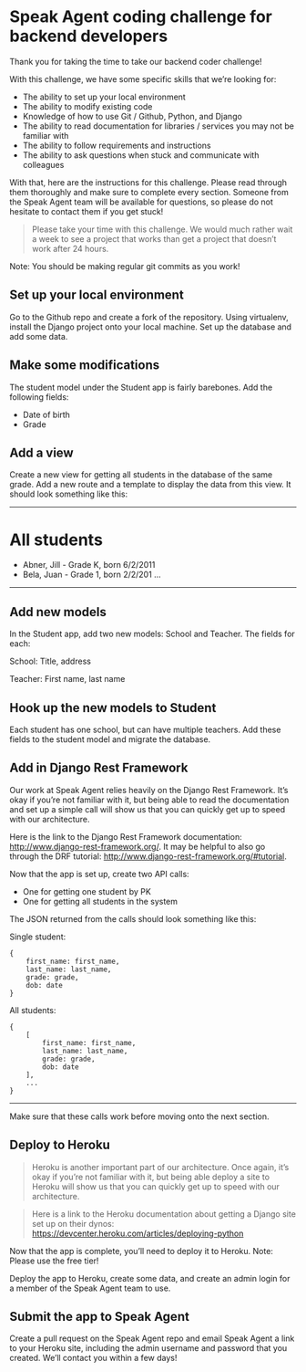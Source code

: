 Speak Agent coding challenge for backend developers
===================================================

Thank you for taking the time to take our backend coder challenge! 

With this challenge, we have some specific skills that we’re looking for:

- The ability to set up your local environment
- The ability to modify existing code
- Knowledge of how to use Git / Github, Python, and Django
- The ability to read documentation for libraries / services you may not be familiar with
- The ability to follow requirements and instructions
- The ability to ask questions when stuck and communicate with colleagues

With that, here are the instructions for this challenge. Please read through them thoroughly and make sure to complete every section. Someone from the Speak Agent team will be available for questions, so please do not hesitate to contact them if you get stuck!

> Please take your time with this challenge. We would much rather wait a week to see a project that works than get a project that doesn’t work after 24 hours.

Note: You should be making regular git commits as you work!

Set up your local environment
-----------------------------

Go to the Github repo and create a fork of the repository. Using virtualenv, install the Django project onto your local machine. Set up the database and add some data.

Make some modifications
-----------------------

The student model under the Student app is fairly barebones. Add the following fields:

- Date of birth
- Grade

Add a view
----------

Create a new view for getting all students in the database of the same grade. Add a new route and a template to display the data from this view. It should look something like this:

***

All students
============

- Abner, Jill - Grade K, born 6/2/2011
- Bela, Juan - Grade 1, born 2/2/201
...

***

Add new models
--------------

In the Student app, add two new models: School and Teacher. The fields for each:

School:
  Title, address

Teacher:
  First name, last name

Hook up the new models to Student
---------------------------------

Each student has one school, but can have multiple teachers. Add these fields to the student model and migrate the database.

Add in Django Rest Framework
----------------------------

Our work at Speak Agent relies heavily on the Django Rest Framework. It’s okay if you’re not familiar with it, but being able to read the documentation and set up a simple call will show us that you can quickly get up to speed with our architecture.

Here is the link to the Django Rest Framework documentation: http://www.django-rest-framework.org/. It may be helpful to also go through the DRF tutorial: http://www.django-rest-framework.org/#tutorial.

Now that the app is set up, create two API calls: 
- One for getting one student by PK
- One for getting all students in the system

The JSON returned from the calls should look something like this:

Single student:

    {
        first_name: first_name,
        last_name: last_name,
        grade: grade,
        dob: date
    }

All students:

    {
        [
            first_name: first_name,
            last_name: last_name,
            grade: grade,
            dob: date
        ],
        ...
    }

***

Make sure that these calls work before moving onto the next section.

Deploy to Heroku
----------------

> Heroku is another important part of our architecture. Once again, it’s okay if you’re not familiar with it, but being able deploy a site to Heroku will show us that you can quickly get up to speed with our architecture. 

> Here is a link to the Heroku documentation about getting a Django site set up on their dynos: https://devcenter.heroku.com/articles/deploying-python

Now that the app is complete, you’ll need to deploy it to Heroku. Note: Please use the free tier! 

Deploy the app to Heroku, create some data, and create an admin login for a member of the Speak Agent team to use.

Submit the app to Speak Agent
-----------------------------

Create a pull request on the Speak Agent repo and email Speak Agent a link to your Heroku site, including the admin username and password that you created. We’ll contact you within a few days!

